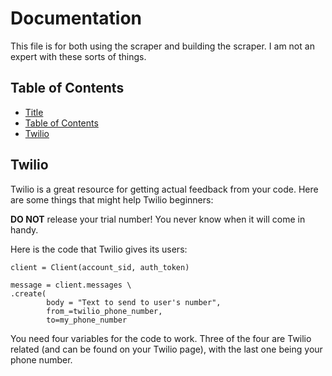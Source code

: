 # Documentation

This file is for both using the scraper and building the scraper. I am not an expert with these sorts of things.
## Table of Contents
- [Title](https://github.com/Pieman2002/Web-Scraper-Project/blob/Liam/documentation.md#documentation)
- [Table of Contents](https://github.com/Pieman2002/Web-Scraper-Project/blob/Liam/documentation.md#table-of-contents)
- [Twilio](https://github.com/Pieman2002/Web-Scraper-Project/blob/Liam/documentation.md#twilio)

## Twilio
Twilio is a great resource for getting actual feedback from your code. Here are some things that might help Twilio beginners:

**DO NOT** release your trial number! You never know when it will come in handy.

Here is the code that Twilio gives its users:
```
client = Client(account_sid, auth_token)

message = client.messages \
.create(
        body = "Text to send to user's number",
        from_=twilio_phone_number,
        to=my_phone_number
```
You need four variables for the code to work. Three of the four are Twilio related (and can be found on your Twilio page), with the last one being your phone number.
